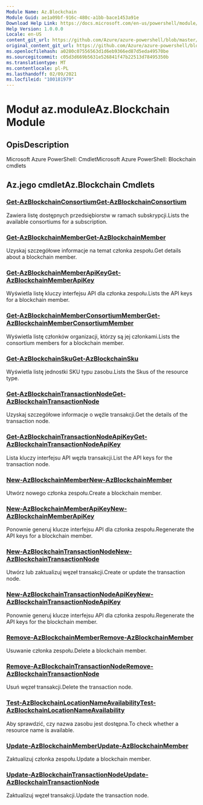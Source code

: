 ```yaml
---
Module Name: Az.Blockchain
Module Guid: ae1a09bf-916c-480c-a1bb-bace1453a91e
Download Help Link: https://docs.microsoft.com/en-us/powershell/module/az.blockchain
Help Version: 1.0.0.0
Locale: en-US
content_git_url: https://github.com/Azure/azure-powershell/blob/master/src/Blockchain/help/Az.Blockchain.md
original_content_git_url: https://github.com/Azure/azure-powershell/blob/master/src/Blockchain/help/Az.Blockchain.md
ms.openlocfilehash: a0280c07556563d1d6eb9366ed87d5eda49570be
ms.sourcegitcommit: c05d3d669b5631e526841f47b22513d78495350b
ms.translationtype: MT
ms.contentlocale: pl-PL
ms.lasthandoff: 02/09/2021
ms.locfileid: "100181979"
---
```

# <span data-ttu-id="e3eba-101">Moduł az.module</span><span class="sxs-lookup"><span data-stu-id="e3eba-101">Az.Blockchain Module</span></span>
## <span data-ttu-id="e3eba-102">Opis</span><span class="sxs-lookup"><span data-stu-id="e3eba-102">Description</span></span>
<span data-ttu-id="e3eba-103">Microsoft Azure PowerShell: Cmdlet</span><span class="sxs-lookup"><span data-stu-id="e3eba-103">Microsoft Azure PowerShell: Blockchain cmdlets</span></span>

## <span data-ttu-id="e3eba-104">Az.jego cmdlet</span><span class="sxs-lookup"><span data-stu-id="e3eba-104">Az.Blockchain Cmdlets</span></span>
### [<span data-ttu-id="e3eba-105">Get-AzBlockchainConsortium</span><span class="sxs-lookup"><span data-stu-id="e3eba-105">Get-AzBlockchainConsortium</span></span>](Get-AzBlockchainConsortium.md)
<span data-ttu-id="e3eba-106">Zawiera listę dostępnych przedsiębiorstw w ramach subskrypcji.</span><span class="sxs-lookup"><span data-stu-id="e3eba-106">Lists the available consortiums for a subscription.</span></span>

### [<span data-ttu-id="e3eba-107">Get-AzBlockchainMember</span><span class="sxs-lookup"><span data-stu-id="e3eba-107">Get-AzBlockchainMember</span></span>](Get-AzBlockchainMember.md)
<span data-ttu-id="e3eba-108">Uzyskaj szczegółowe informacje na temat członka zespołu.</span><span class="sxs-lookup"><span data-stu-id="e3eba-108">Get details about a blockchain member.</span></span>

### [<span data-ttu-id="e3eba-109">Get-AzBlockchainMemberApiKey</span><span class="sxs-lookup"><span data-stu-id="e3eba-109">Get-AzBlockchainMemberApiKey</span></span>](Get-AzBlockchainMemberApiKey.md)
<span data-ttu-id="e3eba-110">Wyświetla listę kluczy interfejsu API dla członka zespołu.</span><span class="sxs-lookup"><span data-stu-id="e3eba-110">Lists the API keys for a blockchain member.</span></span>

### [<span data-ttu-id="e3eba-111">Get-AzBlockchainMemberConsortiumMember</span><span class="sxs-lookup"><span data-stu-id="e3eba-111">Get-AzBlockchainMemberConsortiumMember</span></span>](Get-AzBlockchainMemberConsortiumMember.md)
<span data-ttu-id="e3eba-112">Wyświetla listę członków organizacji, którzy są jej członkami.</span><span class="sxs-lookup"><span data-stu-id="e3eba-112">Lists the consortium members for a blockchain member.</span></span>

### [<span data-ttu-id="e3eba-113">Get-AzBlockchainSku</span><span class="sxs-lookup"><span data-stu-id="e3eba-113">Get-AzBlockchainSku</span></span>](Get-AzBlockchainSku.md)
<span data-ttu-id="e3eba-114">Wyświetla listę jednostki SKU typu zasobu.</span><span class="sxs-lookup"><span data-stu-id="e3eba-114">Lists the Skus of the resource type.</span></span>

### [<span data-ttu-id="e3eba-115">Get-AzBlockchainTransactionNode</span><span class="sxs-lookup"><span data-stu-id="e3eba-115">Get-AzBlockchainTransactionNode</span></span>](Get-AzBlockchainTransactionNode.md)
<span data-ttu-id="e3eba-116">Uzyskaj szczegółowe informacje o węźle transakcji.</span><span class="sxs-lookup"><span data-stu-id="e3eba-116">Get the details of the transaction node.</span></span>

### [<span data-ttu-id="e3eba-117">Get-AzBlockchainTransactionNodeApiKey</span><span class="sxs-lookup"><span data-stu-id="e3eba-117">Get-AzBlockchainTransactionNodeApiKey</span></span>](Get-AzBlockchainTransactionNodeApiKey.md)
<span data-ttu-id="e3eba-118">Lista kluczy interfejsu API węzła transakcji.</span><span class="sxs-lookup"><span data-stu-id="e3eba-118">List the API keys for the transaction node.</span></span>

### [<span data-ttu-id="e3eba-119">New-AzBlockchainMember</span><span class="sxs-lookup"><span data-stu-id="e3eba-119">New-AzBlockchainMember</span></span>](New-AzBlockchainMember.md)
<span data-ttu-id="e3eba-120">Utwórz nowego członka zespołu.</span><span class="sxs-lookup"><span data-stu-id="e3eba-120">Create a blockchain member.</span></span>

### [<span data-ttu-id="e3eba-121">New-AzBlockchainMemberApiKey</span><span class="sxs-lookup"><span data-stu-id="e3eba-121">New-AzBlockchainMemberApiKey</span></span>](New-AzBlockchainMemberApiKey.md)
<span data-ttu-id="e3eba-122">Ponownie generuj klucze interfejsu API dla członka zespołu.</span><span class="sxs-lookup"><span data-stu-id="e3eba-122">Regenerate the API keys for a blockchain member.</span></span>

### [<span data-ttu-id="e3eba-123">New-AzBlockchainTransactionNode</span><span class="sxs-lookup"><span data-stu-id="e3eba-123">New-AzBlockchainTransactionNode</span></span>](New-AzBlockchainTransactionNode.md)
<span data-ttu-id="e3eba-124">Utwórz lub zaktualizuj węzeł transakcji.</span><span class="sxs-lookup"><span data-stu-id="e3eba-124">Create or update the transaction node.</span></span>

### [<span data-ttu-id="e3eba-125">New-AzBlockchainTransactionNodeApiKey</span><span class="sxs-lookup"><span data-stu-id="e3eba-125">New-AzBlockchainTransactionNodeApiKey</span></span>](New-AzBlockchainTransactionNodeApiKey.md)
<span data-ttu-id="e3eba-126">Ponownie generuj klucze interfejsu API dla członka zespołu.</span><span class="sxs-lookup"><span data-stu-id="e3eba-126">Regenerate the API keys for the blockchain member.</span></span>

### [<span data-ttu-id="e3eba-127">Remove-AzBlockchainMember</span><span class="sxs-lookup"><span data-stu-id="e3eba-127">Remove-AzBlockchainMember</span></span>](Remove-AzBlockchainMember.md)
<span data-ttu-id="e3eba-128">Usuwanie członka zespołu.</span><span class="sxs-lookup"><span data-stu-id="e3eba-128">Delete a blockchain member.</span></span>

### [<span data-ttu-id="e3eba-129">Remove-AzBlockchainTransactionNode</span><span class="sxs-lookup"><span data-stu-id="e3eba-129">Remove-AzBlockchainTransactionNode</span></span>](Remove-AzBlockchainTransactionNode.md)
<span data-ttu-id="e3eba-130">Usuń węzeł transakcji.</span><span class="sxs-lookup"><span data-stu-id="e3eba-130">Delete the transaction node.</span></span>

### [<span data-ttu-id="e3eba-131">Test-AzBlockchainLocationNameAvailability</span><span class="sxs-lookup"><span data-stu-id="e3eba-131">Test-AzBlockchainLocationNameAvailability</span></span>](Test-AzBlockchainLocationNameAvailability.md)
<span data-ttu-id="e3eba-132">Aby sprawdzić, czy nazwa zasobu jest dostępna.</span><span class="sxs-lookup"><span data-stu-id="e3eba-132">To check whether a resource name is available.</span></span>

### [<span data-ttu-id="e3eba-133">Update-AzBlockchainMember</span><span class="sxs-lookup"><span data-stu-id="e3eba-133">Update-AzBlockchainMember</span></span>](Update-AzBlockchainMember.md)
<span data-ttu-id="e3eba-134">Zaktualizuj członka zespołu.</span><span class="sxs-lookup"><span data-stu-id="e3eba-134">Update a blockchain member.</span></span>

### [<span data-ttu-id="e3eba-135">Update-AzBlockchainTransactionNode</span><span class="sxs-lookup"><span data-stu-id="e3eba-135">Update-AzBlockchainTransactionNode</span></span>](Update-AzBlockchainTransactionNode.md)
<span data-ttu-id="e3eba-136">Zaktualizuj węzeł transakcji.</span><span class="sxs-lookup"><span data-stu-id="e3eba-136">Update the transaction node.</span></span>

